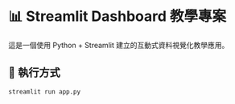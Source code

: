 # 📊 Streamlit Dashboard 教學專案

這是一個使用 Python + Streamlit 建立的互動式資料視覺化教學應用。

## 🔧 執行方式

```bash
streamlit run app.py
